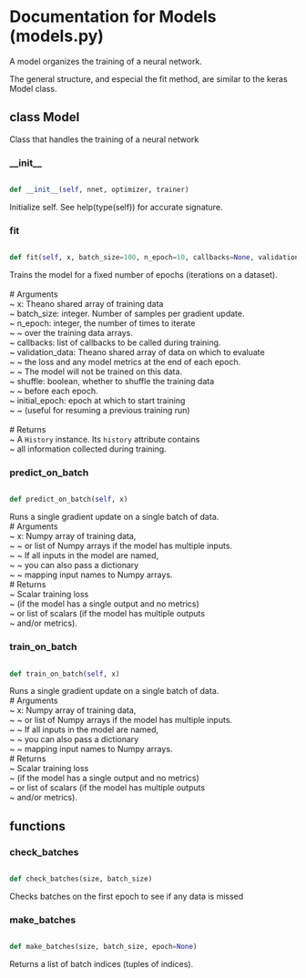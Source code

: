 # Documentation for Models (models.py)

A model organizes the training of a neural network.

The general structure, and especial the fit method, are similar to the keras
Model class.

## class Model
Class that handles the training of a neural network 
### \_\_init\_\_
```py

def __init__(self, nnet, optimizer, trainer)

```



Initialize self.  See help(type(self)) for accurate signature.


### fit
```py

def fit(self, x, batch_size=100, n_epoch=10, callbacks=None, validation_data=None, shuffle=True, initial_epoch=0)

```



Trains the model for a fixed number of epochs (iterations on a dataset).<br /><br /># Arguments<br /> ~ x: Theano shared array of training data<br /> ~ batch_size: integer. Number of samples per gradient update.<br /> ~ n_epoch: integer, the number of times to iterate<br /> ~  ~ over the training data arrays.<br /> ~ callbacks: list of callbacks to be called during training.<br /> ~ validation_data: Theano shared array of data on which to evaluate<br /> ~  ~ the loss and any model metrics at the end of each epoch.<br /> ~  ~ The model will not be trained on this data.<br /> ~ shuffle: boolean, whether to shuffle the training data<br /> ~  ~ before each epoch.<br /> ~ initial_epoch: epoch at which to start training<br /> ~  ~ (useful for resuming a previous training run)<br /><br /># Returns<br /> ~ A `History` instance. Its `history` attribute contains<br /> ~ all information collected during training.


### predict\_on\_batch
```py

def predict_on_batch(self, x)

```



Runs a single gradient update on a single batch of data.<br /># Arguments<br /> ~ x: Numpy array of training data,<br /> ~  ~ or list of Numpy arrays if the model has multiple inputs.<br /> ~  ~ If all inputs in the model are named,<br /> ~  ~ you can also pass a dictionary<br /> ~  ~ mapping input names to Numpy arrays.<br /># Returns<br /> ~ Scalar training loss<br /> ~ (if the model has a single output and no metrics)<br /> ~ or list of scalars (if the model has multiple outputs<br /> ~ and/or metrics).


### train\_on\_batch
```py

def train_on_batch(self, x)

```



Runs a single gradient update on a single batch of data.<br /># Arguments<br /> ~ x: Numpy array of training data,<br /> ~  ~ or list of Numpy arrays if the model has multiple inputs.<br /> ~  ~ If all inputs in the model are named,<br /> ~  ~ you can also pass a dictionary<br /> ~  ~ mapping input names to Numpy arrays.<br /># Returns<br /> ~ Scalar training loss<br /> ~ (if the model has a single output and no metrics)<br /> ~ or list of scalars (if the model has multiple outputs<br /> ~ and/or metrics).




## functions

### check\_batches
```py

def check_batches(size, batch_size)

```



Checks batches on the first epoch to see if any data is missed 


### make\_batches
```py

def make_batches(size, batch_size, epoch=None)

```



Returns a list of batch indices (tuples of indices). 

